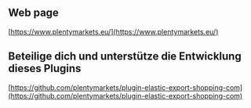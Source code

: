 ## Web page
 
[https://www.plentymarkets.eu/](https://www.plentymarkets.eu/)

## Beteilige dich und unterstütze die Entwicklung dieses Plugins

[https://github.com/plentymarkets/plugin-elastic-export-shopping-com](https://github.com/plentymarkets/plugin-elastic-export-shopping-com)
